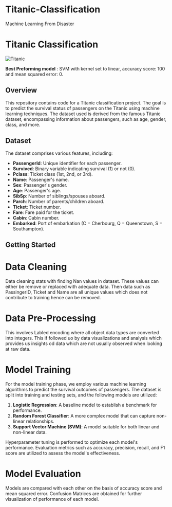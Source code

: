 # Titanic-Classification
Machine Learning From Disaster
# Titanic Classification

![Titanic](https://imgur.com/your-image-url)

**Best Preforming model** : SVM with kernel set to linear, accuracy score: 100 and mean squared error: 0.

## Overview

This repository contains code for a Titanic classification project. The goal is to predict the survival status of passengers on the Titanic using machine learning techniques. The dataset used is derived from the famous Titanic dataset, encompassing information about passengers, such as age, gender, class, and more.

## Dataset

The dataset comprises various features, including:

- **PassengerId**: Unique identifier for each passenger.
- **Survived**: Binary variable indicating survival (1) or not (0).
- **Pclass**: Ticket class (1st, 2nd, or 3rd).
- **Name**: Passenger's name.
- **Sex**: Passenger's gender.
- **Age**: Passenger's age.
- **SibSp**: Number of siblings/spouses aboard.
- **Parch**: Number of parents/children aboard.
- **Ticket**: Ticket number.
- **Fare**: Fare paid for the ticket.
- **Cabin**: Cabin number.
- **Embarked**: Port of embarkation (C = Cherbourg, Q = Queenstown, S = Southampton).

## Getting Started
# Data Cleaning
Data cleaning stats with finding Nan values in dataset. These values can either be remove or replaced with adequate data. Then data such as PassingerID, Ticket and Name are all unique values which does not contribute to training hence can be removed. 

# Data Pre-Processing
This involves Labled encoding where all object data types are converted into integers. This if followed uo by data visualizations and analysis which provides us insights od data which are not usually observed when looking at raw data.

# Model Training

For the model training phase, we employ various machine learning algorithms to predict the survival outcomes of passengers. The dataset is split into training and testing sets, and the following models are utilized:

1. **Logistic Regression**: A baseline model to establish a benchmark for performance.
2. **Random Forest Classifier**: A more complex model that can capture non-linear relationships.
3. **Support Vector Machine (SVM)**: A model suitable for both linear and non-linear data.

Hyperparameter tuning is performed to optimize each model's performance. Evaluation metrics such as accuracy, precision, recall, and F1 score are utilized to assess the model's effectiveness.

# Model Evaluation 

Models are compared with each other on the basis of accuracy score and mean squared error. Confusion Matrices are obtained for further visualization of performance of each model.

